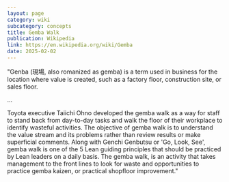 ```yaml
---
layout: page
category: wiki
subcategory: concepts
title: Gemba Walk
publication: Wikipedia
link: https://en.wikipedia.org/wiki/Gemba
date: 2025-02-02
---
```


"Genba (現場, also romanized as gemba) is a term used in business for the location where value is created, such as a factory floor, construction site, or sales floor.

...

Toyota executive Taiichi Ohno developed the gemba walk as a way for staff to stand back from day-to-day tasks and walk the floor of their workplace to identify wasteful activities. The objective of gemba walk is to understand the value stream and its problems rather than review results or make superficial comments. Along with Genchi Genbutsu or 'Go, Look, See', gemba walk is one of the 5 Lean guiding principles that should be practiced by Lean leaders on a daily basis. The gemba walk, is an activity that takes management to the front lines to look for waste and opportunities to practice gemba kaizen, or practical shopfloor improvement."
